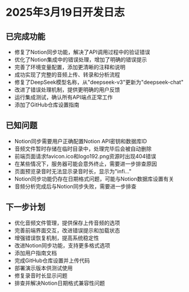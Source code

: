 # 2025年3月19日开发日志

## 已完成功能

- 修复了Notion同步功能，解决了API调用过程中的验证错误
- 优化了Notion集成中的错误处理，增加了明确的错误提示
- 完善了环境变量配置，添加更清晰的注释和说明
- 成功实现了完整的音频上传、转录和分析流程
- 修复了DeepSeek模型名称，从"deepseek-v3"更新为"deepseek-chat"
- 改进了错误处理机制，提供更明确的用户反馈
- 运行集成测试，确认所有API端点正常工作
- 添加了GitHub仓库设置指南

## 已知问题

- Notion同步需要用户正确配置Notion API密钥和数据库ID
- 音频文件暂时存储在临时目录中，处理完毕后会被自动删除
- 前端页面请求favicon.ico和logo192.png资源时出现404错误
- 在某些情况下，服务器可能会意外终止，需要进一步排查原因
- 页面预览录音时无法显示录音时长，显示为"infi..."
- Notion同步功能仍存在日期格式问题，可能与Notion数据库设置有关
- 音频分析完成后与Notion同步失败，需要进一步排查

## 下一步计划

- 优化音频文件管理，提供保存上传音频的选项
- 完善前端界面交互，改进错误提示和加载状态
- 增强错误恢复机制，提高系统稳定性
- 改进Notion同步功能，支持更多格式选项
- 添加用户指南文档
- 完成GitHub仓库设置并上传代码
- 部署演示版本供测试使用
- 修复录音时长显示问题
- 排查并解决Notion日期格式兼容性问题
